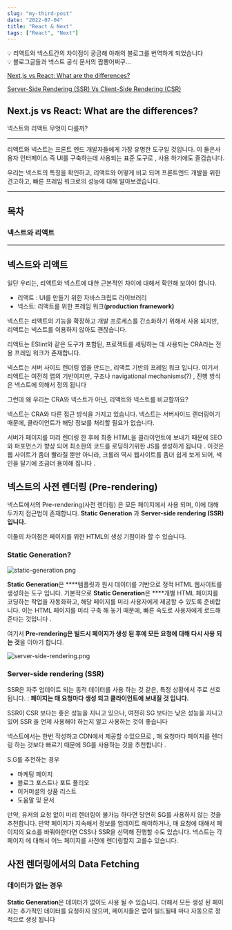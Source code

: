 ```yaml
---
slug: "my-third-post"
date: "2022-07-04"
title: "React & Next"
tags: ["React", "Next"]
---
```


<aside>
💡  리액트와 넥스트간의 차이점이 궁금해 아래의 블로그를 번역하게 되었습니다

</aside>

<aside>
💡  블로그글들과 넥스트  공식 문서의 짬뽕어쩌구…

</aside>

[Next.js vs React: What are the differences?](https://www.imaginarycloud.com/blog/next-js-vs-react/)

[Server-Side Rendering (SSR) Vs Client-Side Rendering (CSR)](https://dev.to/codewithtee/server-side-rendering-ssr-vs-client-side-rendering-csr-3m24)

## **Next.js vs React: What are the differences?**

넥스트와 리액트 무엇이 다를까?

---

리액트와 넥스트는 프론트 엔드 개발자들에게 가장 유명한 도구일 것입니다. 이 둘은사용자 인터페이스 즉 UI를 구축하는데 사용되는 표준 도구로 , 사용 하기에도 즐겁습니다.

우리는 넥스트의 특징을 확인하고, 리액트와 어떻게 비교 되며 프론트엔드 개발을 위한 견고하고, 빠른 프레임 워크로의 성능에 대해 알아보겠습니다.

---

## 목차

### 넥스트와 리액트

---

## 넥스트와 리액트

일단 우리는, 리액트와 넥스트에 대한 근본적인 차이에 대해서 확인해 보아야 합니다.

- 리액트 : UI를 만들기 위한 자바스크립트 라이브러리
- 넥스트: 리액트를 위한 프레임 워크(**production framework)**

넥스트는 리액트의 기능을 확장하고 개발 프로세스를 간소화하기 위해서 사용 되지만, 리액트는 넥스트를 이용하지 않아도 괜찮습니다.

리액트는 ESlint와 같은 도구가 포함된, 프로젝트를 세팅하는 데 사용되는 CRA라는 전용 프레임 워크가 존재합니다.

넥스트는 서버 사이드 렌더링 앱을 만드는, 리액트 기반의 프레임 워크 입니다. 여기서 리액트는 여전히 앱의 기반이지만, 구조나 navigational mechanisms(?) , 진행 방식은 넥스트에 의해서 정의 됩니다

그런데 왜 우리는 CRA와 넥스트가 아닌, 리액트와 넥스트를 비교할까요?

넥스트는 CRA와 다른 접근 방식을 가지고 있습니다. 넥스트는 서버사이드 렌더링이기 때문에, 클라이언트가 해당 정보를 처리할 필요가 없습니다.

서버가 페이지를 미리 렌더링 한 후에 최종 HTML을 클라이언트에 보내기 때문에 SEO 와 퍼포먼스가 향상 되어 최소한의 코드를 로딩하기위한 JS를 생성하게 됩니다 . 이것은 웹 사이트가 좀더 빨라질 뿐만 아니라, 크롤러 역시 웹사이트를 좀더 쉽게 보게 되어, 색인을 달기에 조금더 용이해 집니다 .

## 넥스트의 사전 렌더링 (Pre-rendering)

넥스트에서의 Pre-rendering(사전 렌더링) 은 모든 페이지에서 사용 되며, 이에 대해 두가지 접근법이 존재합니다. **Static Generation** 과 **Server-side rendering (SSR) 입니다.**

이둘의 차이점은 페이지를 위한 HTML의 생성 기점이라 할 수 있습니다.

### **Static Generation?**

![static-generation.png](https://s3-us-west-2.amazonaws.com/secure.notion-static.com/c632a71d-986d-4fcc-b9d3-34ac08b0ef1d/static-generation.png)

**Static Generation**은 \***\*템플릿과 원시 데이터를 기반으로 정적 HTML 웹사이트를 생성하는 도구 입니다. 기본적으로 **Static Generation**은 \*\***개별 HTML 페이지를 코딩하는 작업을 자동화하고, 해당 페이지를 미리 사용자에게 제공할 수 있도록 준비합니다. 이는 HTML 페이지를 미리 구축 해 놓기 때문에, 빠른 속도로 사용자에게 로드해준다는 것입니다 .

여기서 **Pre-rendering은 빌드시 페이지가 생성 된 후에 모든 요청에 대해 다시 사용 되는 것**을 이야기 합니다.

![server-side-rendering.png](https://s3-us-west-2.amazonaws.com/secure.notion-static.com/0a4cf6c0-ec26-44af-9904-e855ae5514f7/server-side-rendering.png)

### **Server-side rendering (SSR)**

SSR은 자주 업데이트 되는 동적 데이터를 사용 하는 것 같은, 특정 상황에서 주로 선호 됩니다. : **페이지는 매 요청마다 생성 되고 클라이언트에 보내질 것 입니다.**

SSR이 CSR 보다는 좋은 성능을 지니고 있으나, 여전히 SG 보다는 낮은 성능을 지니고 있어 SSR 을 언제 사용해야 하는지 알고 사용하는 것이 좋습니다

넥스트에서는 한번 작성하고 CDN에서 제공할 수있으므로 , 매 요청마다 페이지를 렌더링 하는 것보다 빠르기 때문에 SG를 사용하는 것을 추천합니다 .

S.G를 추천하는 경우

- 마케팅 페이지
- 블로그 포스트나 포트 폴리오
- 이커머셜의 상품 리스트
- 도움말 및 문서

만약, 유저의 요청 없이 미리 렌더링이 불가능 하다면 당연히 SG를 사용하지 않는 것을 추천합니다. 만약 페이지가 지속해서 정보를 업데이트 해야하거나, 매 요청에 대해서 페이지의 요소를 바꿔야한다면 CSS나 SSR을 선택해 진행할 수도 있습니다. 넥스트는 각 페이지 에 대해서 어느 페이지를 사전에 렌더링할지 고를수 있습니다.

## 사전 렌더링에서의 Data Fetching

### 데이터가 없는 경우

**Static Generation**은 데이터가 없이도 사용 될 수 있습니다. 더해서 모든 생성 된 페이지는 추가적인 데이터를 요청하지 않으며, 페이지들은 앱이 빌드될때 마다 자동으로 정적으로 생성 됩니다

